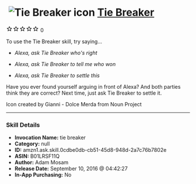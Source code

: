 # &nbsp;<img src="skill_icon" alt="Tie Breaker icon" width="36"> [Tie Breaker](http://alexa.amazon.com/#skills/amzn1.ask.skill.0cdbe0db-cb51-45d8-948d-2a7c76b7802e)
![0 stars](../../images/ic_star_border_black_18dp_1x.png)![0 stars](../../images/ic_star_border_black_18dp_1x.png)![0 stars](../../images/ic_star_border_black_18dp_1x.png)![0 stars](../../images/ic_star_border_black_18dp_1x.png)![0 stars](../../images/ic_star_border_black_18dp_1x.png) 0

To use the Tie Breaker skill, try saying...

* *Alexa, ask Tie Breaker who's right*

* *Alexa, ask Tie Breaker to tell me who won*

* *Alexa, ask Tie Breaker to settle this*

Have you ever found yourself arguing in front of Alexa? And both parties think they are correct? Next time, just ask Tie Breaker to settle it. 


Icon created by Gianni - Dolce Merda from Noun Project

***

### Skill Details

* **Invocation Name:** tie breaker
* **Category:** null
* **ID:** amzn1.ask.skill.0cdbe0db-cb51-45d8-948d-2a7c76b7802e
* **ASIN:** B01LRSF11Q
* **Author:** Adam Mosam
* **Release Date:** September 10, 2016 @ 04:42:27
* **In-App Purchasing:** No
